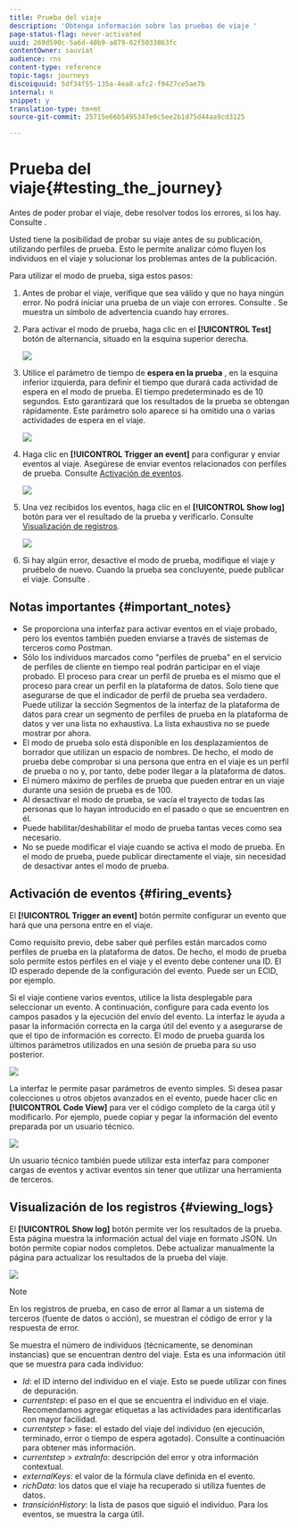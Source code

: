 ```yaml
---
title: Prueba del viaje
description: 'Obtenga información sobre las pruebas de viaje '
page-status-flag: never-activated
uuid: 269d590c-5a6d-40b9-a879-02f5033863fc
contentOwner: sauviat
audience: rns
content-type: reference
topic-tags: journeys
discoiquuid: 5df34f55-135a-4ea8-afc2-f9427ce5ae7b
internal: n
snippet: y
translation-type: tm+mt
source-git-commit: 25715e66b5495347e0c5ee2b1d75d44aa9cd3125

---
```



# Prueba del viaje{#testing_the_journey}

Antes de poder probar el viaje, debe resolver todos los errores, si los hay. Consulte [](../about/troubleshooting.md#section_h3q_kqk_fhb).

Usted tiene la posibilidad de probar su viaje antes de su publicación, utilizando perfiles de prueba. Esto le permite analizar cómo fluyen los individuos en el viaje y solucionar los problemas antes de la publicación.

Para utilizar el modo de prueba, siga estos pasos:

1. Antes de probar el viaje, verifique que sea válido y que no haya ningún error. No podrá iniciar una prueba de un viaje con errores. Consulte [](../about/troubleshooting.md#section_h3q_kqk_fhb). Se muestra un símbolo de advertencia cuando hay errores.

1. Para activar el modo de prueba, haga clic en el **[!UICONTROL Test]** botón de alternancia, situado en la esquina superior derecha.

   ![](../assets/journeytest1.png)

1. Utilice el parámetro de tiempo de **espera en la prueba** , en la esquina inferior izquierda, para definir el tiempo que durará cada actividad de espera en el modo de prueba. El tiempo predeterminado es de 10 segundos. Esto garantizará que los resultados de la prueba se obtengan rápidamente. Este parámetro solo aparece si ha omitido una o varias actividades de espera en el viaje.

   ![](../assets/journeytest_wait.png)

1. Haga clic en **[!UICONTROL Trigger an event]** para configurar y enviar eventos al viaje. Asegúrese de enviar eventos relacionados con perfiles de prueba. Consulte [Activación de eventos](#firing_events).

   ![](../assets/journeyuctest1.png)

1. Una vez recibidos los eventos, haga clic en el **[!UICONTROL Show log]** botón para ver el resultado de la prueba y verificarlo. Consulte [Visualización de registros](#viewing_logs).

   ![](../assets/journeyuctest2.png)

1. Si hay algún error, desactive el modo de prueba, modifique el viaje y pruébelo de nuevo. Cuando la prueba sea concluyente, puede publicar el viaje. Consulte [](../building-journeys/publishing-the-journey.md).

## Notas importantes {#important_notes}

* Se proporciona una interfaz para activar eventos en el viaje probado, pero los eventos también pueden enviarse a través de sistemas de terceros como Postman.
* Sólo los individuos marcados como &quot;perfiles de prueba&quot; en el servicio de perfiles de cliente en tiempo real podrán participar en el viaje probado. El proceso para crear un perfil de prueba es el mismo que el proceso para crear un perfil en la plataforma de datos. Solo tiene que asegurarse de que el indicador de perfil de prueba sea verdadero. Puede utilizar la sección Segmentos de la interfaz de la plataforma de datos para crear un segmento de perfiles de prueba en la plataforma de datos y ver una lista no exhaustiva. La lista exhaustiva no se puede mostrar por ahora.
* El modo de prueba solo está disponible en los desplazamientos de borrador que utilizan un espacio de nombres. De hecho, el modo de prueba debe comprobar si una persona que entra en el viaje es un perfil de prueba o no y, por tanto, debe poder llegar a la plataforma de datos.
* El número máximo de perfiles de prueba que pueden entrar en un viaje durante una sesión de prueba es de 100.
* Al desactivar el modo de prueba, se vacía el trayecto de todas las personas que lo hayan introducido en el pasado o que se encuentren en él.
* Puede habilitar/deshabilitar el modo de prueba tantas veces como sea necesario.
* No se puede modificar el viaje cuando se activa el modo de prueba. En el modo de prueba, puede publicar directamente el viaje, sin necesidad de desactivar antes el modo de prueba.

## Activación de eventos {#firing_events}

El **[!UICONTROL Trigger an event]** botón permite configurar un evento que hará que una persona entre en el viaje.

Como requisito previo, debe saber qué perfiles están marcados como perfiles de prueba en la plataforma de datos. De hecho, el modo de prueba solo permite estos perfiles en el viaje y el evento debe contener una ID. El ID esperado depende de la configuración del evento. Puede ser un ECID, por ejemplo.

Si el viaje contiene varios eventos, utilice la lista desplegable para seleccionar un evento. A continuación, configure para cada evento los campos pasados y la ejecución del envío del evento. La interfaz le ayuda a pasar la información correcta en la carga útil del evento y a asegurarse de que el tipo de información es correcto. El modo de prueba guarda los últimos parámetros utilizados en una sesión de prueba para su uso posterior.

![](../assets/journeytest4.png)

La interfaz le permite pasar parámetros de evento simples. Si desea pasar colecciones u otros objetos avanzados en el evento, puede hacer clic en **[!UICONTROL Code View]** para ver el código completo de la carga útil y modificarlo. Por ejemplo, puede copiar y pegar la información del evento preparada por un usuario técnico.

![](../assets/journeytest5.png)

Un usuario técnico también puede utilizar esta interfaz para componer cargas de eventos y activar eventos sin tener que utilizar una herramienta de terceros.

## Visualización de los registros {#viewing_logs}

El **[!UICONTROL Show log]** botón permite ver los resultados de la prueba. Esta página muestra la información actual del viaje en formato JSON. Un botón permite copiar nodos completos. Debe actualizar manualmente la página para actualizar los resultados de la prueba del viaje.

![](../assets/journeytest3.png)

>[!NOTE]
>
>En los registros de prueba, en caso de error al llamar a un sistema de terceros (fuente de datos o acción), se muestran el código de error y la respuesta de error.

Se muestra el número de individuos (técnicamente, se denominan instancias) que se encuentran dentro del viaje. Esta es una información útil que se muestra para cada individuo:

* _Id_: el ID interno del individuo en el viaje. Esto se puede utilizar con fines de depuración.
* _currentstep_: el paso en el que se encuentra el individuo en el viaje. Recomendamos agregar etiquetas a las actividades para identificarlas con mayor facilidad.
* _currentstep_ > fase: el estado del viaje del individuo (en ejecución, terminado, error o tiempo de espera agotado). Consulte a continuación para obtener más información.
* _currentstep_ > _extraInfo_: descripción del error y otra información contextual.
* _externalKeys_: el valor de la fórmula clave definida en el evento.
* _richData_: los datos que el viaje ha recuperado si utiliza fuentes de datos.
* _transiciónHistory_: la lista de pasos que siguió el individuo. Para los eventos, se muestra la carga útil.

